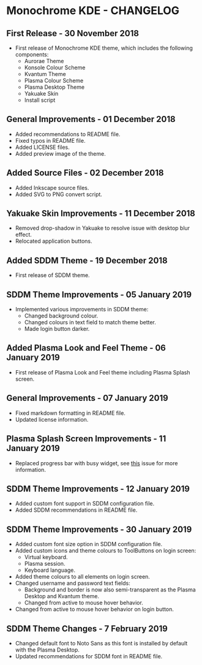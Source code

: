 # Monochrome KDE - CHANGELOG

## First Release - 30 November 2018

- First release of Monochrome KDE theme, which includes the following components:
  - Aurorae Theme
  - Konsole Colour Scheme
  - Kvantum Theme
  - Plasma Colour Scheme
  - Plasma Desktop Theme
  - Yakuake Skin
  - Install script

## General Improvements - 01 December 2018

  - Added recommendations to README file.
  - Fixed typos in README file.
  - Added LICENSE files.
  - Added preview image of the theme.

## Added Source Files - 02 December 2018

- Added Inkscape source files.
- Added SVG to PNG convert script.

## Yakuake Skin Improvements - 11 December 2018

- Removed drop-shadow in Yakuake to resolve issue with desktop blur effect.
- Relocated application buttons.

## Added SDDM Theme - 19 December 2018

- First release of SDDM theme.

## SDDM Theme Improvements - 05 January 2019

- Implemented various improvements in SDDM theme:
  - Changed background colour.
  - Changed colours in text field to match theme better.
  - Made login button darker.

## Added Plasma Look and Feel Theme - 06 January 2019

- First release of Plasma Look and Feel theme including Plasma Splash screen.

## General Improvements - 07 January 2019

- Fixed markdown formatting in README file.
- Updated license information.

## Plasma Splash Screen Improvements - 11 January 2019

- Replaced progress bar with busy widget, see [this](https://gitlab.com/pwyde/monochrome-kde/issues/1) issue for more information.

## SDDM Theme Improvements - 12 January 2019

- Added custom font support in SDDM configuration file.
- Added SDDM recommendations in README file.

## SDDM Theme Improvements - 30 January 2019

- Added custom font size option in SDDM configuration file.
- Added custom icons and theme colours to ToolButtons on login screen:
  - Virtual keyboard.
  - Plasma session.
  - Keyboard language.
- Added theme colours to all elements on login screen.
- Changed username and password text fields:
  - Background and border is now also semi-transparent as the Plasma Desktop and Kvantum theme.
  - Changed from active to mouse hover behavior.
- Changed from active to mouse hover behavior on login button.

## SDDM Theme Changes - 7 February 2019

- Changed default font to Noto Sans as this font is installed by default with the Plasma Desktop.
- Updated recommendations for SDDM font in README file.

